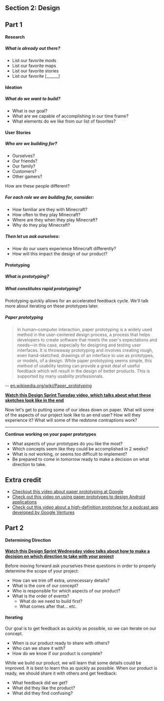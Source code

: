 ## Section 2: Design

## Part 1

#### Research

##### What is already out there?

* List our favorite mods
* List our favorite maps
* List our favorite stories
* List our favorite [______]

#### Ideation

##### What do we want to build?

* What is our goal?
* What are we capable of accomplishing in our time frame?
* What elements do we like from our list of favorites?

#### User Stories

##### Who are we building for? 
  
* Ourselves?
* Our friends?
* Our family?
* Customers?
* Other gamers?

How are these people different?

##### For each role we are building for, consider:

* How familiar are they with Minecraft?
* How often to they play Minecraft?
* Where are they when they play Minecraft?
* Why do they play Minecraft?

##### Then let us ask ourselves:

* How do our users experience Minecraft differently?
* How will this impact the design of our product?

#### Prototyping

##### What is prototyping?

##### What constitutes rapid prototyping?

Prototyping quickly allows for an accelerated feedback cycle. We'll talk more about iterating on these prototypes later.

##### Paper prototyping

> In human–computer interaction, paper prototyping is a widely used method in the user-centered design process, a process that helps developers to create software that meets the user's expectations and needs—in this case, especially for designing and testing user interfaces. It is throwaway prototyping and involves creating rough, even hand-sketched, drawings of an interface to use as prototypes, or models, of a design. While paper prototyping seems simple, this method of usability testing can provide a great deal of useful feedback which will result in the design of better products. This is supported by many usability professionals.

-- [en.wikipedia.org/wiki/Paper_prototyping](https://en.wikipedia.org/wiki/Paper_prototyping)

**[Watch this Design Sprint Tuesday video, which talks about what these sketches look like in the end](https://www.youtube.com/watch?v=_ITJ5lAXQhg)**

Now let's get to putting some of our ideas down on paper. What will some of the aspects of our project look like to an end user? How will they experience it? What will some of the redstone contraptions work?

---

**Continue working on your paper prototypes**

* What aspects of your prototypes do you like the most?
* Which concepts seem like they could be accomplished in 2 weeks?
* What is not working, or seems too difficult to implement?
* Be prepared to come in tomorrow ready to make a decision on what direction to take.

## Extra credit

* [Checkout this video about paper prototyping at Google](https://www.youtube.com/watch?v=JMjozqJS44M)
* [Check out this video on using paper prototypes to design Android applications](https://www.youtube.com/watch?v=07xPF7L6klY)
* [Check out this video about a high-definition prototype for a podcast app developed by Google Ventures](https://www.youtube.com/watch?v=iqGLrMjBLZ4)

## Part 2

#### Determining Direction

**[Watch this Design Sprint Wednesday video talks about how to make a decision on which direction to take with your project](https://www.youtube.com/watch?v=7BKBFOOKbNo0)**

Before moving forward ask yourselves these questions in order to properly determine the scope of your project:

* How can we trim off extra, unnecessary details?
* What is the core of our concept?
* Who is responsible for which aspects of our product?
* What is the order of events?
  * What do we need to build first?
  * What comes after that... etc.

#### Iterating

Our goal is to get feedback as quickly as possible, so we can iterate on our concept.

* When is our product ready to share with others?
* Who can we share it with?
* How do we know if our product is complete?

While we build our product, we will learn that some details could be improved. It is best to learn this as quickly as possible. When our product is ready, we should share it with others and get feedback:

* What feedback did we get?
* What did they like the product?
* What did they find confusing?
